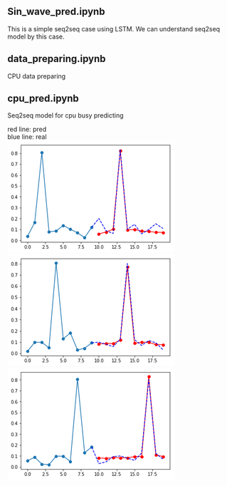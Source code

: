 ## Sin_wave_pred.ipynb
This is a simple seq2seq case using LSTM. We can understand seq2seq model by this case.

## data_preparing.ipynb
CPU data preparing

## cpu_pred.ipynb
Seq2seq model for cpu busy predicting

red line: pred <br>
blue line: real <br>
![png](./imgs/output_19_0.png)<br>
![png](./imgs/output_20_0.png)<br>
![png](./imgs/output_21_0.png)<br>
